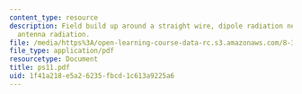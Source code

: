 ```yaml
---
content_type: resource
description: Field build up around a straight wire, dipole radiation near a surface,
  antenna radiation.
file: /media/https%3A/open-learning-course-data-rc.s3.amazonaws.com/8-311-electromagnetic-theory-spring-2004/1f41a218e5a26235fbcd1c613a9225a6_ps11.pdf
file_type: application/pdf
resourcetype: Document
title: ps11.pdf
uid: 1f41a218-e5a2-6235-fbcd-1c613a9225a6
---
```

